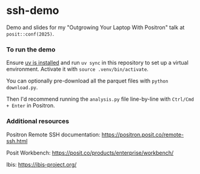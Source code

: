 # ssh-demo

Demo and slides for my "Outgrowing Your Laptop With Positron" talk at `posit::conf(2025)`.

### To run the demo

Ensure [uv is installed](https://docs.astral.sh/uv/getting-started/installation/) and run `uv sync` in this repository to set up a virtual environment. Activate it with `source .venv/bin/activate`.

You can optionally pre-download all the parquet files with `python download.py`.

Then I'd recommend running the `analysis.py` file line-by-line with `Ctrl/Cmd + Enter` in Positron.

### Additional resources

Positron Remote SSH documentation: https://positron.posit.co/remote-ssh.html

Posit Workbench: https://posit.co/products/enterprise/workbench/

Ibis: https://ibis-project.org/
